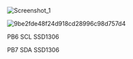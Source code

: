 
![Screenshot_1](https://github.com/offpic/FFT-STM32-Fast-Fourier-Transform-SSD1306-STM32F401CU6/assets/31142397/2469ab07-4776-4a67-9663-0e845d04e322)

![9be2fde48f24d918cd28996c98d757d4](https://github.com/offpic/FFT-STM32-Fast-Fourier-Transform-SSD1306-STM32F401CU6/assets/31142397/1289ae04-0527-4828-88ca-ebcbf37f0d90)

PB6    SCL SSD1306

PB7    SDA SSD1306
